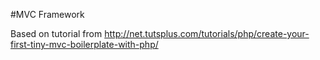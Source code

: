 #MVC Framework

Based on tutorial from http://net.tutsplus.com/tutorials/php/create-your-first-tiny-mvc-boilerplate-with-php/
